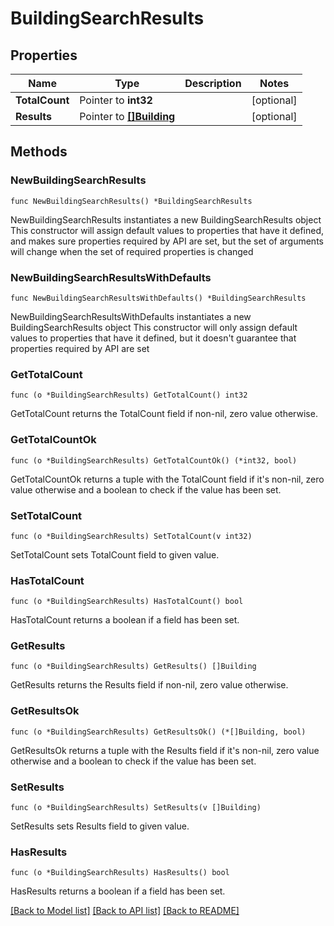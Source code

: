 # BuildingSearchResults

## Properties

Name | Type | Description | Notes
------------ | ------------- | ------------- | -------------
**TotalCount** | Pointer to **int32** |  | [optional] 
**Results** | Pointer to [**[]Building**](Building.md) |  | [optional] 

## Methods

### NewBuildingSearchResults

`func NewBuildingSearchResults() *BuildingSearchResults`

NewBuildingSearchResults instantiates a new BuildingSearchResults object
This constructor will assign default values to properties that have it defined,
and makes sure properties required by API are set, but the set of arguments
will change when the set of required properties is changed

### NewBuildingSearchResultsWithDefaults

`func NewBuildingSearchResultsWithDefaults() *BuildingSearchResults`

NewBuildingSearchResultsWithDefaults instantiates a new BuildingSearchResults object
This constructor will only assign default values to properties that have it defined,
but it doesn't guarantee that properties required by API are set

### GetTotalCount

`func (o *BuildingSearchResults) GetTotalCount() int32`

GetTotalCount returns the TotalCount field if non-nil, zero value otherwise.

### GetTotalCountOk

`func (o *BuildingSearchResults) GetTotalCountOk() (*int32, bool)`

GetTotalCountOk returns a tuple with the TotalCount field if it's non-nil, zero value otherwise
and a boolean to check if the value has been set.

### SetTotalCount

`func (o *BuildingSearchResults) SetTotalCount(v int32)`

SetTotalCount sets TotalCount field to given value.

### HasTotalCount

`func (o *BuildingSearchResults) HasTotalCount() bool`

HasTotalCount returns a boolean if a field has been set.

### GetResults

`func (o *BuildingSearchResults) GetResults() []Building`

GetResults returns the Results field if non-nil, zero value otherwise.

### GetResultsOk

`func (o *BuildingSearchResults) GetResultsOk() (*[]Building, bool)`

GetResultsOk returns a tuple with the Results field if it's non-nil, zero value otherwise
and a boolean to check if the value has been set.

### SetResults

`func (o *BuildingSearchResults) SetResults(v []Building)`

SetResults sets Results field to given value.

### HasResults

`func (o *BuildingSearchResults) HasResults() bool`

HasResults returns a boolean if a field has been set.


[[Back to Model list]](../README.md#documentation-for-models) [[Back to API list]](../README.md#documentation-for-api-endpoints) [[Back to README]](../README.md)


